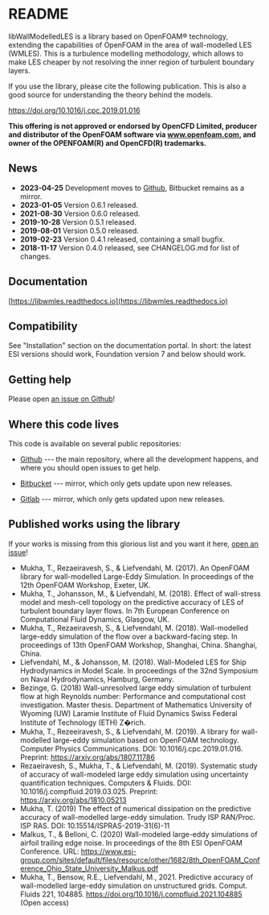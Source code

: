 # README #

libWallModelledLES is a library based on OpenFOAM® technology, extending the capabilities of OpenFOAM in the area of wall-modelled LES (WMLES).
This is a turbulence modelling methodology, which allows to make LES cheaper by not resolving the inner region of turbulent boundary layers.

If you use the library, please cite the following publication. This is also a good source for understanding the theory behind the models.

https://doi.org/10.1016/j.cpc.2019.01.016

**This offering is not approved or endorsed by OpenCFD Limited, producer and distributor of the OpenFOAM software via www.openfoam.com, and owner of the OPENFOAM(R) and OpenCFD(R) trademarks.**

## News ##

- **2023-04-25** Development moves to [Github](https://github.com/timofeymukha/libWallModelledLES/), Bitbucket remains as a mirror.
- **2023-01-05** Version 0.6.1 released.
- **2021-08-30** Version 0.6.0 released.
- **2019-10-28** Version 0.5.1 released.
- **2019-08-01** Version 0.5.0 released.
- **2019-02-23** Version 0.4.1 released, containing a small bugfix.
- **2018-11-17** Version 0.4.0 released, see CHANGELOG.md for list of changes.

## Documentation
[https://libwmles.readthedocs.io](https://libwmles.readthedocs.io)

## Compatibility ##

See "Installation" section on the documentation portal. In short: the latest ESI versions should work, Foundation version 7  and below should work.

## Getting help

Please open [an issue on Github](https://github.com/timofeymukha/libWallModelledLES/issues)!

## Where this code lives
This code is available on several public repositories:
- [Github](https://github.com/timofeymukha/libWallModelledLES) --- the main repository, where all the development happens, and where you should open issues to get help.
- [Bitbucket](https://bitbucket.org/lesituu/libwallmodelledles/) --- mirror, which only gets update upon new releases.
 
- [Gitlab](https://gitlab.com/chalmers-marine-technology/libwallmodelledles) --- mirror, which only gets updated upon new releases.

## Published works using the library

If your works is missing from this glorious list and you want it here, [open an issue](https://github.com/timofeymukha/libWallModelledLES/issues)!


- Mukha, T., Rezaeiravesh, S., & Liefvendahl, M. (2017). An OpenFOAM library for wall-modelled Large-Eddy Simulation. In proceedings of the 12th OpenFOAM Workshop, Exeter, UK.
- Mukha, T., Johansson, M., & Liefvendahl, M. (2018). Effect of wall-stress model and mesh-cell topology on the predictive accuracy of LES of turbulent boundary layer flows.
  In 7th European Conference on Computational Fluid Dynamics, Glasgow, UK.
- Mukha, T., Rezaeiravesh, S., & Liefvendahl, M. (2018). Wall-modelled large-eddy simulation of the flow over a backward-facing step. In proceedings of 13th OpenFOAM Workshop, Shanghai, China. Shanghai, China.
- Liefvendahl, M., & Johansson, M. (2018). Wall-Modeled LES for Ship Hydrodynamics in Model Scale. In proceedings of the 32nd Symposium on Naval Hydrodynamics, Hamburg, Germany.
- Bezinge, G. (2018) Wall-unresolved large eddy simulation of turbulent flow at high Reynolds number: Performance and computational cost investigation. Master thesis.
  Department of Mathematics University of Wyoming (UW) Laramie Institute of Fluid Dynamics Swiss Federal Institute of Technology (ETH) Z�rich.
- Mukha, T., Rezeeiravesh, S., & Liefvendahl, M. (2019). A library for wall-modelled large-eddy simulation based on OpenFOAM technology. Computer Physics Communications. DOI: 10.1016/j.cpc.2019.01.016. Preprint: https://arxiv.org/abs/1807.11786
- Rezaeiravesh, S., Mukha, T., & Liefvendahl, M. (2019). Systematic study of accuracy of wall-modeled large eddy simulation using uncertainty quantification techniques. Computers & Fluids. DOI: 10.1016/j.compfluid.2019.03.025. Preprint: https://arxiv.org/abs/1810.05213
- Mukha, T. (2019) The effect of numerical dissipation on the predictive accuracy of wall-modelled large-eddy simulation. Trudy ISP RAN/Proc. ISP RAS. DOI: 10.15514/ISPRAS-2019-31(6)-11
- Malkus, T., &  Belloni, C. (2020) Wall-modeled large-eddy simulations of airfoil trailing edge noise. In proceedings of the 8th ESI OpenFOAM Conference. URL: https://www.esi-group.com/sites/default/files/resource/other/1682/8th_OpenFOAM_Conference_Ohio_State_University_Malkus.pdf
- Mukha, T., Bensow, R.E., Liefvendahl, M., 2021. Predictive accuracy of wall-modelled large-eddy simulation on unstructured grids. Comput. Fluids 221, 104885. https://doi.org/10.1016/j.compfluid.2021.104885 (Open access)
